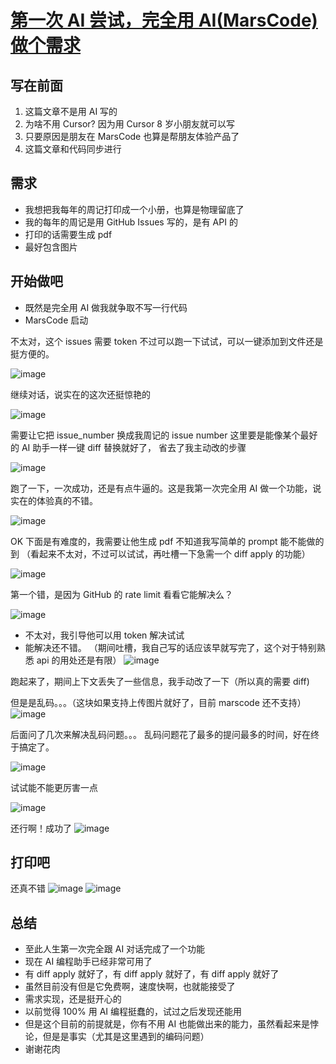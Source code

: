 # [第一次 AI 尝试，完全用 AI(MarsCode) 做个需求](https://github.com/yihong0618/gitblog/issues/293)

## 写在前面

1. 这篇文章不是用 AI 写的
2. 为啥不用 Cursor? 因为用 Cursor 8 岁小朋友就可以写
3. 只要原因是朋友在 MarsCode 也算是帮朋友体验产品了
4. 这篇文章和代码同步进行

## 需求

- 我想把我每年的周记打印成一个小册，也算是物理留底了
- 我的每年的周记是用 GitHub Issues 写的，是有 API 的
- 打印的话需要生成 pdf
- 最好包含图片

## 开始做吧

- 既然是完全用 AI 做我就争取不写一行代码
- MarsCode 启动

不太对，这个 issues 需要 token 不过可以跑一下试试，可以一键添加到文件还是挺方便的。

![image](https://github.com/user-attachments/assets/fb2b59e9-7238-44e7-bdc7-7b81f3732131)

继续对话，说实在的这次还挺惊艳的

![image](https://github.com/user-attachments/assets/87d61d4a-db08-4062-b858-c0f17e01ab3b)

需要让它把 issue_number 换成我周记的 issue number 这里要是能像某个最好的 AI 助手一样一键 diff 替换就好了，
省去了我主动改的步骤

![image](https://github.com/user-attachments/assets/2a95c5f9-299b-4748-b455-92dc92bd3b4d)

跑了一下，一次成功，还是有点牛逼的。这是我第一次完全用 AI 做一个功能，说实在的体验真的不错。

![image](https://github.com/user-attachments/assets/4dc21ebc-0376-4697-8e6f-db1e46e3ef0b)

OK 下面是有难度的，我需要让他生成 pdf 不知道我写简单的 prompt 能不能做的到
（看起来不太对，不过可以试试，再吐槽一下急需一个 diff apply 的功能）

![image](https://github.com/user-attachments/assets/a2070b8e-fdf8-4e62-b4b8-a3c3451a867c)

第一个错，是因为 GitHub 的 rate limit 看看它能解决么？

![image](https://github.com/user-attachments/assets/ce3eeed3-6866-497e-9b65-a10916c8bc78)

- 不太对，我引导他可以用 token 解决试试
- 能解决还不错。
（期间吐槽，我自己写的话应该早就写完了，这个对于特别熟悉 api 的用处还是有限）
![image](https://github.com/user-attachments/assets/90ccdb33-fac4-4492-9a6d-4d35cf223ff6)

跑起来了，期间上下文丢失了一些信息，我手动改了一下（所以真的需要 diff)

但是是乱码。。。（这块如果支持上传图片就好了，目前 marscode 还不支持）
![image](https://github.com/user-attachments/assets/8e919a76-fe01-4c41-99d3-97469acbbec5)

后面问了几次来解决乱码问题。。。
乱码问题花了最多的提问最多的时间，好在终于搞定了。

![image](https://github.com/user-attachments/assets/bfc309ca-7c3e-4486-b3c7-b09eae97bf1e)

试试能不能更厉害一点

![image](https://github.com/user-attachments/assets/8d28823c-ea2b-4668-bf1d-2efa61f5b6c6)

还行啊！成功了
![image](https://github.com/user-attachments/assets/5ec2391f-ff08-4dbe-ae1c-4ec32edc6a9f)


## 打印吧

还真不错
![image](https://github.com/user-attachments/assets/8ef15937-568e-4143-ae89-b940b9b1548a)
![image](https://github.com/user-attachments/assets/ba99dbf3-6b97-4551-a441-b155cef673ff)


## 总结

- 至此人生第一次完全跟 AI 对话完成了一个功能
- 现在 AI 编程助手已经非常可用了
- 有 diff apply 就好了，有 diff apply 就好了，有 diff apply 就好了
- 虽然目前没有但是它免费啊，速度快啊，也就能接受了
- 需求实现，还是挺开心的
- 以前觉得 100% 用 AI 编程挺蠢的，试过之后发现还能用
- 但是这个目前的前提就是，你有不用 AI 也能做出来的能力，虽然看起来是悖论，但是是事实（尤其是这里遇到的编码问题）
- 谢谢花肉


